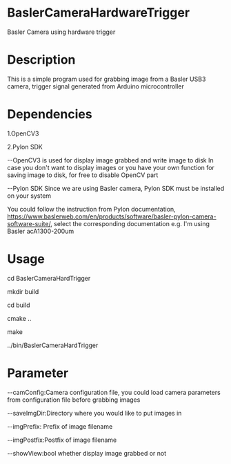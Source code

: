 # BaslerCameraHardwareTrigger
Basler Camera using hardware trigger
# Description
This is a simple program used for grabbing image from a Basler USB3 camera, trigger signal generated from Arduino microcontroller

# Dependencies
1.OpenCV3

2.Pylon SDK

--OpenCV3 is used for display image grabbed and write image to disk
In case you don't want to display images or you have your own function for saving image to disk, for free to disable OpenCV part

--Pylon SDK
Since we are using Basler camera, Pylon SDK must be installed on your system

You could follow the instruction from Pylon documentation, https://www.baslerweb.com/en/products/software/basler-pylon-camera-software-suite/, select the corresponding documentation e.g. I'm using Basler acA1300-200um

# Usage
cd BaslerCameraHardTrigger

mkdir build

cd build

cmake ..

make

../bin/BaslerCameraHardTrigger

# Parameter
--camConfig:Camera configuration file, you could load camera parameters from configuration file before grabbing images

--saveImgDir:Directory where you would like to put images in

--imgPrefix: Prefix of image filename

--imgPostfix:Postfix of image filename

--showView:bool whether display image grabbed or not


